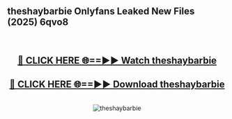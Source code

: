 <h2>theshaybarbie Onlyfans Leaked New Files (2025) 6qvo8</h2>
<br>
<div align="center">
<h2><a href="https://mediafiles.top/theshaybarbie&ref=git" rel="nofollow">🔴 CLICK HERE 🌐==►► Watch theshaybarbie</a></h2>
<h2><a href="https://mediafiles.top/theshaybarbie&ref=git" rel="nofollow">🔴 CLICK HERE 🌐==►► Download theshaybarbie</a></h2>
<br>
<a href="https://mediafiles.top/theshaybarbie&ref=git" rel="nofollow" data-target="animated-image.originalLink"><img src="https://i.ibb.co.com/xMMVF88/686577567.gif" alt="theshaybarbie" style="max-width: 100%; display: inline-block;" data-target="animated-image.originalImage"></a>
</div>
<br>
<br>